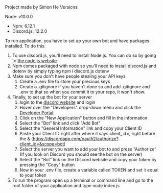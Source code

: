Project made by Simon He
Versions:

Node: v10.0.0
- Npm: 6.12.1
- Discord.js: 12.2.0

To run application, you have to set up your own bot and have packages installed.
To do this:
1. To use discord.js, you'll need to install Node.js. You can do so by going to [the node.js website](https://nodejs.org/en/ "Node js website")
2. Npm comes packaged with node so you'll need to install discord.js and dotenv by simply typing npm i discord.js dotenv
3. Make sure you don't have people stealing your API keys
    1. Create a .env file to store your precious keys
    2. Create a .gitignore if you haven't done so and add .gitignore and .env to that so when you commit it to your repo, it won't show.
4. Finally, to set up the bot for your server
    1. login to the [discord website](https://discord.com/ "Discord website") and login
    2. Hover over the "Developers" drop-down menu and click the [Developer Portal](https://discord.com/developers/applications/ "Developer Portal")
    3. Click on the "New Application" button and fill in the information
    4. Select the "Bot" link and click "Add Bot"
    5. Select the "General Information" link and copy your Client ID
    6. Paste your Client ID right after where it says client_id=, right before the & (https://discordapp.com/oauth2/authorize?client_id=&scope=bot)
    7. Select the server you want to add your bot to and press "Authorize" (If you look on Discord you should see the bot on the server)
    8. Select the "Bot" link on the Discord website and copy your token by pressing the "Copy" button
    9. Now in your .env file, create a variable called TOKEN and set it equal to your token
5. To run the program open up a terminal or command line and go to the root folder of your application and type node index.js
